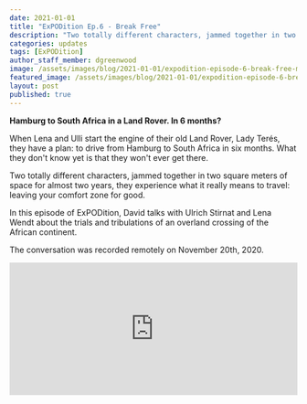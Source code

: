 ```yaml
---
date: 2021-01-01
title: "ExPODition Ep.6 - Break Free"
description: "Two totally different characters, jammed together in two square meters of space for almost two years as they travel across Africa."
categories: updates
tags: [ExPODition]
author_staff_member: dgreenwood
image: /assets/images/blog/2021-01-01/expodition-episode-6-break-free-meta.jpg
featured_image: /assets/images/blog/2021-01-01/expodition-episode-6-break-free-sm.jpg
layout: post
published: true
---
```


**Hamburg to South Africa in a Land Rover. In 6 months?**

When Lena and Ulli start the engine of their old Land Rover, Lady Terés, they have a plan: to drive from Hamburg to South Africa in six months. What they don't know yet is that they won't ever get there.

Two totally different characters, jammed together in two square meters of space for almost two years, they experience what it really means to travel: leaving your comfort zone for good. 

In this episode of ExPODition, David talks with  Ulrich Stirnat and Lena Wendt about the trials and tribulations of an overland crossing of the African continent. 

The conversation was recorded remotely on November 20th, 2020.

<iframe src="https://open.spotify.com/embed-podcast/episode/4CbTHVhuS9vk5fncJBkUiu" width="100%" height="232" frameborder="0" allowtransparency="true" allow="encrypted-media"></iframe>